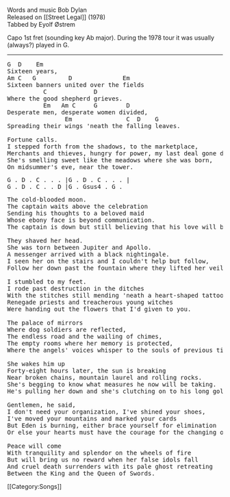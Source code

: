 Words and music Bob Dylan<br>
Released on [[Street Legal]] (1978)<br>
Tabbed by Eyolf Østrem

Capo 1st fret (sounding key Ab major). During the 1978 tour it was
usually (always?) played in G.

----
<pre class="verse">
G  D    Em
Sixteen years,
Am C   G         D              Em
Sixteen banners united over the fields
          C             D
Where the good shepherd grieves.
          Em   Am C     G        D
Desperate men, desperate women divided,
                Em               C  D    G
Spreading their wings 'neath the falling leaves.

Fortune calls.
I stepped forth from the shadows, to the marketplace,
Merchants and thieves, hungry for power, my last deal gone down.
She's smelling sweet like the meadows where she was born,
On midsummer's eve, near the tower.
</pre>

<pre class="bridge">
G . D . C . . . |G . D . C . . . |
G . D . C . . D |G . Gsus4 . G .
</pre>

<pre class="verse">
The cold-blooded moon.
The captain waits above the celebration
Sending his thoughts to a beloved maid
Whose ebony face is beyond communication.
The captain is down but still believing that his love will be repaid.

They shaved her head.
She was torn between Jupiter and Apollo.
A messenger arrived with a black nightingale.
I seen her on the stairs and I couldn't help but follow,
Follow her down past the fountain where they lifted her veil.

I stumbled to my feet.
I rode past destruction in the ditches
With the stitches still mending 'neath a heart-shaped tattoo.
Renegade priests and treacherous young witches
Were handing out the flowers that I'd given to you.

The palace of mirrors
Where dog soldiers are reflected,
The endless road and the wailing of chimes,
The empty rooms where her memory is protected,
Where the angels' voices whisper to the souls of previous times.

She wakes him up
Forty-eight hours later, the sun is breaking
Near broken chains, mountain laurel and rolling rocks.
She's begging to know what measures he now will be taking.
He's pulling her down and she's clutching on to his long golden locks.

Gentlemen, he said,
I don't need your organization, I've shined your shoes,
I've moved your mountains and marked your cards
But Eden is burning, either brace yourself for elimination
Or else your hearts must have the courage for the changing of the guards.

Peace will come
With tranquility and splendor on the wheels of fire
But will bring us no reward when her false idols fall
And cruel death surrenders with its pale ghost retreating
Between the King and the Queen of Swords.
</pre>

[[Category:Songs]]